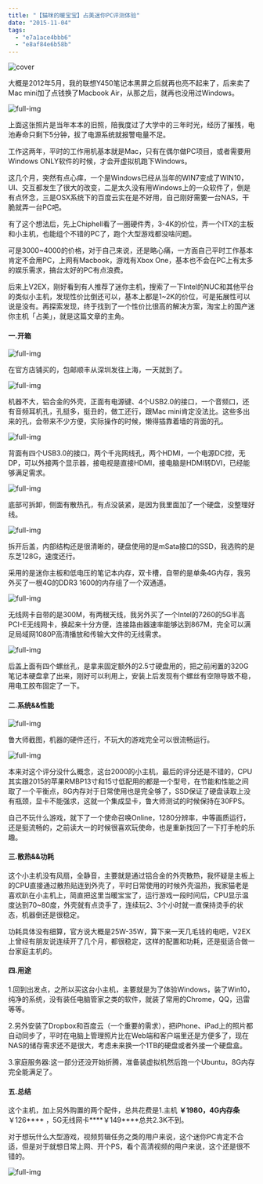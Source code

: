 ```yaml
---
title: "【猫咪的暖宝宝】占美迷你PC评测体验"
date: "2015-11-04"
tags: 
  - "e7a1ace4bbb6"
  - "e8af84e6b58b"
---
```


![cover](https://static.is26.com/blog/2015/11/pc11.JPG)

大概是2012年5月，我的联想Y450笔记本黑屏之后就再也亮不起来了，后来卖了Mac mini加了点钱换了Macbook Air，从那之后，就再也没用过Windows。

![full-img](https://static.is26.com/blog/2015/10/pc1.jpg)

上面这张照片是当年本本的旧照，陪我度过了大学中的三年时光，经历了摧残，电池寿命只剩下5分钟，拔了电源系统就报警电量不足。

工作这两年，平时的工作用机基本就是Mac，只有在偶尔做PC项目，或者需要用Windows ONLY软件的时候，才会开虚拟机跑下Windows。

这几个月，突然有点心痒，一个是Windows已经从当年的WIN7变成了WIN10，UI、交互都发生了很大的改变，二是太久没有用Windows上的一众软件了，倒是有点怀念，三是OSX系统下的百度云实在是不好用，自己刚好需要一台NAS，干脆就弄一台PC吧。

有了这个想法后，先上Chiphell看了一圈硬件秀，3-4K的价位，弄一个ITX的主板和小主机，也能组个不错的PC了，跑个大型游戏都没啥问题。

可是3000~4000的价格，对于自己来说，还是略心痛，一方面自己平时工作基本肯定不会用PC，上网有Macbook，游戏有Xbox One，基本也不会在PC上有太多的娱乐需求，搞台太好的PC有点浪费。

后来上V2EX，刚好看到有人推荐了迷你主机，搜索了一下Intel的NUC和其他平台的类似小主机，发现性价比倒还可以，基本上都是1~2K的价位，可是拓展性可以说是没有。再探索发现，终于找到了一个性价比很高的解决方案，淘宝上的国产迷你主机「占美」，就是这篇文章的主角。

#### 一.开箱

![full-img](https://static.is26.com/blog/2015/11/pc7.JPG)

在官方店铺买的，包邮顺丰从深圳发往上海，一天就到了。

![full-img](https://static.is26.com/blog/2015/11/pc9.JPG)

机器不大，铝合金的外壳，正面有电源键、4个USB2.0的接口，一个音频口，还有音频耳机孔，孔挺多，挺丑的，做工还行，跟Mac mini肯定没法比。这些多出来的孔，会带来不少方便，实际操作的时候，懒得插靠着墙的背面的孔。

![full-img](https://static.is26.com/blog/2015/11/pc6.JPG)

背面有四个USB3.0的接口，两个千兆网线孔，两个HDMI，一个电源DC控，无DP，可以外接两个显示器，接电视是直接HDMI，接电脑是HDMI转DVI，已经能够满足需求。

![full-img](https://static.is26.com/blog/2015/11/pc2.JPG)

底部可拆卸，侧面有散热孔，有点没装紧，是因为我里面加了一个硬盘，没整理好线。

![full-img](https://static.is26.com/blog/2015/11/pc4.JPG)

拆开后盖，内部结构还是很清晰的，硬盘使用的是mSata接口的SSD，我选购的是东芝128G，速度还行。

采用的是迷你主板和低电压的笔记本内存，双卡槽，自带的是单条4G内存，我另外买了一根4G的DDR3 1600的内存组了一个双通道。

![full-img](https://static.is26.com/blog/2015/11/pc1.JPG)

无线网卡自带的是300M，有两根天线，我另外买了一个Intel的7260的5G半高PCI-E无线网卡，换起来十分方便，连接路由器速率能够达到867M，完全可以满足局域网1080P高清播放和传输大文件的无线需求。

![full-img](https://static.is26.com/blog/2015/11/pc3.JPG)

后盖上面有四个螺丝孔，是拿来固定额外的2.5寸硬盘用的，把之前闲置的320G笔记本硬盘拿了出来，刚好可以利用上，安装上后发现有个螺丝有空隙导致不稳，用电工胶布固定了一下。

#### 二.系统&&性能

![full-img](https://static.is26.com/blog/2015/11/ludashi.jpg)

鲁大师截图，机器的硬件还行，不玩大的游戏完全可以很流畅运行。

![full-img](https://static.is26.com/blog/2015/11/ludashi2.jpg)

本来对这个评分没什么概念，这台2000的小主机，最后的评分还是不错的，CPU其实跟2015的苹果RMBP13寸和15寸低配用的都是一个型号，在节能和性能之间取了一个平衡点，8G内存对于日常使用也是完全够了，SSD保证了硬盘读取上没有瓶颈，显卡不能强求，这就一个集成显卡，鲁大师测试的时候保持在30FPS。

自己不玩什么游戏，就下了一个使命召唤Online，1280分辨率，中等画质运行，还是挺流畅的，之前读大一的时候很喜欢玩使命，也是重新找回了一下打手枪的乐趣。

#### 三.散热&&功耗

这个小主机没有风扇，全静音，主要就是通过铝合金的外壳散热，我怀疑是主板上的CPU直接通过散热贴连到外壳了，平时日常使用的时候外壳温热，我家猫老是喜欢趴在小主机上，简直把这里当暖宝宝了，运行游戏一段时间后，CPU显示温度达到70~80度，外壳就有点烫手了，连续玩2、3个小时就一直保持烫手的状态，机器倒还是很稳定。

功耗具体没有细算，官方说大概是25W-35W，算下来一天几毛钱的电吧，V2EX上曾经有朋友说连续开了几个月，都很稳定，这样的配置和功耗，还是挺适合做一台家庭主机的。

#### 四.用途

1.回到出发点，之所以买这台小主机，主要就是为了体验Windows，装了Win10，纯净的系统，没有装任电脑管家之类的软件，就装了常用的Chrome，QQ，迅雷等等。

2.另外安装了Dropbox和百度云（一个重要的需求），把iPhone、iPad上的照片都自动同步了，平时在电脑上管理照片比在Web端和客户端里还是方便多了，现在NAS的储存需求还不是很大，考虑未来换一个1TB的硬盘或者外接一个硬盘盒。

3.家庭服务器:这一部分还没开始折腾，准备装虚拟机然后跑一个Ubuntu，8G内存完全能满足了。

#### 五.总结

这个主机，加上另外购置的两个配件，总共花费是1.主机 ****￥1980**，**4G内存条****￥126**** ，5G无线网卡****￥149****总共2.3K不到。

对于想玩什么大型游戏，视频剪辑任务之类的用户来说，这个迷你PC肯定不合适，但是对于就想日常上网、开个PS，看个高清视频的用户来说，这个还是很不错的。

![full-img](https://static.is26.com/blog/2015/11/pc8.JPG)
